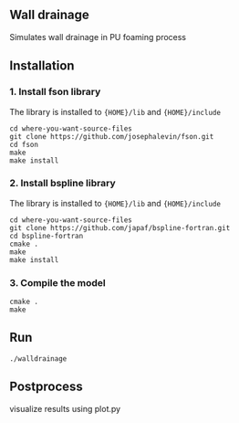 ## Wall drainage
Simulates wall drainage in PU foaming process

## Installation
### 1. Install fson library
The library is installed to `{HOME}/lib` and `{HOME}/include`
```
cd where-you-want-source-files
git clone https://github.com/josephalevin/fson.git
cd fson
make
make install
```
### 2. Install bspline library
The library is installed to `{HOME}/lib` and `{HOME}/include`
```
cd where-you-want-source-files
git clone https://github.com/japaf/bspline-fortran.git
cd bspline-fortran
cmake .
make
make install
```
### 3. Compile the model
```
cmake .
make
```

## Run
```
./walldrainage
```

## Postprocess
visualize results using plot.py
